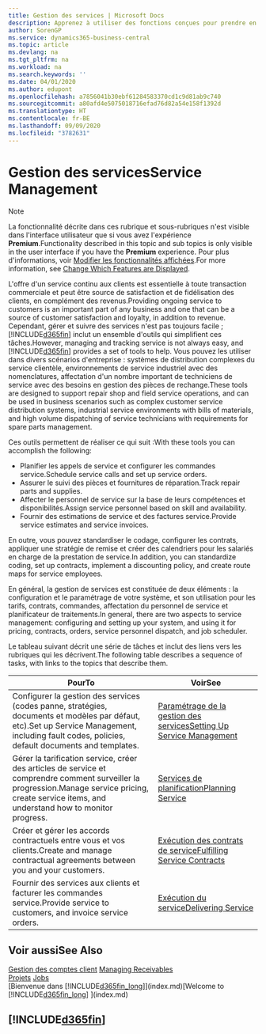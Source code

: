 ```yaml
---
title: Gestion des services | Microsoft Docs
description: Apprenez à utiliser des fonctions conçues pour prendre en charge les opérations de l'atelier de réparation et du service clientèle.
author: SorenGP
ms.service: dynamics365-business-central
ms.topic: article
ms.devlang: na
ms.tgt_pltfrm: na
ms.workload: na
ms.search.keywords: ''
ms.date: 04/01/2020
ms.author: edupont
ms.openlocfilehash: a7856041b30ebf61284583370cd1c9d81ab9c740
ms.sourcegitcommit: a80afd4e5075018716efad76d82a54e158f1392d
ms.translationtype: HT
ms.contentlocale: fr-BE
ms.lasthandoff: 09/09/2020
ms.locfileid: "3782631"
---
```

# <a name="service-management"></a><span data-ttu-id="ad09e-103">Gestion des services</span><span class="sxs-lookup"><span data-stu-id="ad09e-103">Service Management</span></span>
> [!NOTE]
> <span data-ttu-id="ad09e-104">La fonctionnalité décrite dans ces rubrique et sous-rubriques n'est visible dans l'interface utilisateur que si vous avez l'expérience **Premium**.</span><span class="sxs-lookup"><span data-stu-id="ad09e-104">Functionality described in this topic and sub topics is only visible in the user interface if you have the **Premium** experience.</span></span> <span data-ttu-id="ad09e-105">Pour plus d'informations, voir [Modifier les fonctionnalités affichées](ui-experiences.md).</span><span class="sxs-lookup"><span data-stu-id="ad09e-105">For more information, see [Change Which Features are Displayed](ui-experiences.md).</span></span>

<span data-ttu-id="ad09e-106">L'offre d'un service continu aux clients est essentielle à toute transaction commerciale et peut être source de satisfaction et de fidélisation des clients, en complément des revenus.</span><span class="sxs-lookup"><span data-stu-id="ad09e-106">Providing ongoing service to customers is an important part of any business and one that can be a source of customer satisfaction and loyalty, in addition to revenue.</span></span> <span data-ttu-id="ad09e-107">Cependant, gérer et suivre des services n'est pas toujours facile ; [!INCLUDE[d365fin](includes/d365fin_md.md)] inclut un ensemble d'outils qui simplifient ces tâches.</span><span class="sxs-lookup"><span data-stu-id="ad09e-107">However, managing and tracking service is not always easy, and [!INCLUDE[d365fin](includes/d365fin_md.md)] provides a set of tools to help.</span></span> <span data-ttu-id="ad09e-108">Vous pouvez les utiliser dans divers scénarios d'entreprise : systèmes de distribution complexes du service clientèle, environnements de service industriel avec des nomenclatures, affectation d'un nombre important de techniciens de service avec des besoins en gestion des pièces de rechange.</span><span class="sxs-lookup"><span data-stu-id="ad09e-108">These tools are designed to support repair shop and field service operations, and can be used in business scenarios such as complex customer service distribution systems, industrial service environments with bills of materials, and high volume dispatching of service technicians with requirements for spare parts management.</span></span>  

 <span data-ttu-id="ad09e-109">Ces outils permettent de réaliser ce qui suit :</span><span class="sxs-lookup"><span data-stu-id="ad09e-109">With these tools you can accomplish the following:</span></span>  

* <span data-ttu-id="ad09e-110">Planifier les appels de service et configurer les commandes service.</span><span class="sxs-lookup"><span data-stu-id="ad09e-110">Schedule service calls and set up service orders.</span></span>  
* <span data-ttu-id="ad09e-111">Assurer le suivi des pièces et fournitures de réparation.</span><span class="sxs-lookup"><span data-stu-id="ad09e-111">Track repair parts and supplies.</span></span>  
* <span data-ttu-id="ad09e-112">Affecter le personnel de service sur la base de leurs compétences et disponibilités.</span><span class="sxs-lookup"><span data-stu-id="ad09e-112">Assign service personnel based on skill and availability.</span></span>  
* <span data-ttu-id="ad09e-113">Fournir des estimations de service et des factures service.</span><span class="sxs-lookup"><span data-stu-id="ad09e-113">Provide service estimates and service invoices.</span></span>  

<span data-ttu-id="ad09e-114">En outre, vous pouvez standardiser le codage, configurer les contrats, appliquer une stratégie de remise et créer des calendriers pour les salariés en charge de la prestation de service.</span><span class="sxs-lookup"><span data-stu-id="ad09e-114">In addition, you can standardize coding, set up contracts, implement a discounting policy, and create route maps for service employees.</span></span>  

<span data-ttu-id="ad09e-115">En général, la gestion de services est constituée de deux éléments : la configuration et le paramétrage de votre système, et son utilisation pour les tarifs, contrats, commandes, affectation du personnel de service et planificateur de traitements.</span><span class="sxs-lookup"><span data-stu-id="ad09e-115">In general, there are two aspects to service management: configuring and setting up your system, and using it for pricing, contracts, orders, service personnel dispatch, and job scheduler.</span></span>  

<span data-ttu-id="ad09e-116">Le tableau suivant décrit une série de tâches et inclut des liens vers les rubriques qui les décrivent.</span><span class="sxs-lookup"><span data-stu-id="ad09e-116">The following table describes a sequence of tasks, with links to the topics that describe them.</span></span>   

|<span data-ttu-id="ad09e-117">**Pour**</span><span class="sxs-lookup"><span data-stu-id="ad09e-117">**To**</span></span>|<span data-ttu-id="ad09e-118">**Voir**</span><span class="sxs-lookup"><span data-stu-id="ad09e-118">**See**</span></span>|  
|------------|-------------|  
|<span data-ttu-id="ad09e-119">Configurer la gestion des services (codes panne, stratégies, documents et modèles par défaut, etc).</span><span class="sxs-lookup"><span data-stu-id="ad09e-119">Set up Service Management, including fault codes, policies, default documents and templates.</span></span>|[<span data-ttu-id="ad09e-120">Paramétrage de la gestion des services</span><span class="sxs-lookup"><span data-stu-id="ad09e-120">Setting Up Service Management</span></span>](service-setup-service.md)|  
|<span data-ttu-id="ad09e-121">Gérer la tarification service, créer des articles de service et comprendre comment surveiller la progression.</span><span class="sxs-lookup"><span data-stu-id="ad09e-121">Manage service pricing, create service items, and understand how to monitor progress.</span></span>|[<span data-ttu-id="ad09e-122">Services de planification</span><span class="sxs-lookup"><span data-stu-id="ad09e-122">Planning Service</span></span>](service-plan-service.md)|  
|<span data-ttu-id="ad09e-123">Créer et gérer les accords contractuels entre vous et vos clients.</span><span class="sxs-lookup"><span data-stu-id="ad09e-123">Create and manage contractual agreements between you and your customers.</span></span>|[<span data-ttu-id="ad09e-124">Exécution des contrats de service</span><span class="sxs-lookup"><span data-stu-id="ad09e-124">Fulfilling Service Contracts</span></span>](service-fulfill-service-contracts.md)|  
|<span data-ttu-id="ad09e-125">Fournir des services aux clients et facturer les commandes service.</span><span class="sxs-lookup"><span data-stu-id="ad09e-125">Provide service to customers, and invoice service orders.</span></span>|[<span data-ttu-id="ad09e-126">Exécution du service</span><span class="sxs-lookup"><span data-stu-id="ad09e-126">Delivering Service</span></span>](service-deliver-service.md)|  

## <a name="see-also"></a><span data-ttu-id="ad09e-127">Voir aussi</span><span class="sxs-lookup"><span data-stu-id="ad09e-127">See Also</span></span>  
<span data-ttu-id="ad09e-128">[Gestion des comptes client](receivables-manage-receivables.md) </span><span class="sxs-lookup"><span data-stu-id="ad09e-128">[Managing Receivables](receivables-manage-receivables.md) </span></span>  
<span data-ttu-id="ad09e-129">[Projets](projects-how-create-jobs.md) </span><span class="sxs-lookup"><span data-stu-id="ad09e-129">[Jobs](projects-how-create-jobs.md) </span></span>  
<span data-ttu-id="ad09e-130">[Bienvenue dans [!INCLUDE[d365fin_long](includes/d365fin_long_md.md)]](index.md)</span><span class="sxs-lookup"><span data-stu-id="ad09e-130">[Welcome to [!INCLUDE[d365fin_long](includes/d365fin_long_md.md)] ](index.md)</span></span>

## [!INCLUDE[d365fin](includes/free_trial_md.md)]  
